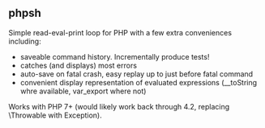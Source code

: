 ## phpsh 

Simple read-eval-print loop for PHP with a few extra conveniences including:

- saveable command history. Incrementally produce tests! 
- catches (and displays) most errors
- auto-save on fatal crash, easy replay up to just before fatal command
- convenient display representation of evaluated expressions (__toString whre available, var_export where not)

Works with PHP 7+ (would likely work back through 4.2, replacing \Throwable with Exception). 

